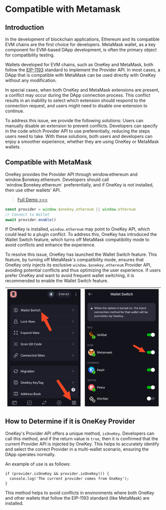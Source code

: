 # Compatible with Metamask

## **Introduction**

In the development of blockchain applications, Ethereum and its compatible EVM chains are the first choice for developers. MetaMask wallet, as a key component for EVM-based DApp development, is often the primary object for compatibility testing.&#x20;

Wallets developed for EVM chains, such as OneKey and MetaMask, both follow the [EIP-1193](https://eips.ethereum.org/EIPS/eip-1193) standard to implement the Provider API. In most cases, a DApp that is compatible with MetaMask can be used directly with OneKey without any modification.&#x20;

In special cases, when both OneKey and MetaMask extensions are present, a conflict may occur during the DApp connection process. This conflict results in an inability to select which extension should respond to the connection request, and users might need to disable one extension to continue.&#x20;

To address this issue, we provide the following solutions: Users can manually disable an extension to prevent conflicts. Developers can specify in the code which Provider API to use preferentially, reducing the steps users need to take. With these solutions, both users and developers can enjoy a smoother experience, whether they are using OneKey or MetaMask wallets.

## Compatible with MetaMask

OneKey provides the Provider API through window.ethereum and window.$onekey.ethereum. Developers should call `window.$onekey.ethereum` preferentially, and if OneKey is not installed, then use other wallets' API.

> [Full Demo >>>](detectethereumprovider.md)

```javascript
const provider = window.$onekey.ethereum || window.ethereum
// Connect to Wallet
await provider.enable()
```

If OneKey is installed, `window.ethereum` may point to OneKey API, which could lead to a plugin conflict. To address this, OneKey has introduced the Wallet Switch feature, which turns off MetaMask compatibility mode to avoid conflicts and enhance the experience.

To resolve this issue, OneKey has launched the Wallet Switch feature. This feature, by turning off MetaMask's compatibility mode, ensures that OneKey only injects its exclusive `window.$onekey.ethereum` Provider API, avoiding potential conflicts and thus optimizing the user experience. If users prefer OneKey and want to avoid frequent wallet switching, it is recommended to enable the Wallet Switch feature.

| ![](<../../../.gitbook/assets/image (1).png>) | ![](../../../.gitbook/assets/image.png) |
| --------------------------------------------- | --------------------------------------- |



## How to Determine if it is OneKey Provider

OneKey's Provider API offers a unique method, `isOneKey`. Developers can call this method, and if the return value is `true`, then it is confirmed that the current Provider API is injected by OneKey. This helps to accurately identify and select the correct Provider in a multi-wallet scenario, ensuring the DApp operates normally.

An example of use is as follows:

```
if (provider.isOneKey && provider.isOneKey()) {
  console.log('The current provider comes from OneKey');
}
```

This method helps to avoid conflicts in environments where both OneKey and other wallets that follow the EIP-1193 standard (like MetaMask) are installed.
